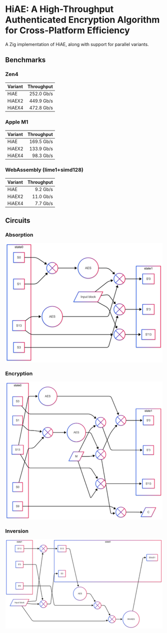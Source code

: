 # HiAE: A High-Throughput Authenticated Encryption Algorithm for Cross-Platform Efficiency

A Zig implementation of HiAE, along with support for parallel variants.

## Benchmarks

### Zen4

| Variant | Throughput |
| :------ | ---------: |
| HiAE    | 252.0 Gb/s |
| HiAEX2  | 449.9 Gb/s |
| HiAEX4  | 472.8 Gb/s |

### Apple M1

| Variant | Throughput |
| :------ | ---------: |
| HiAE    | 169.5 Gb/s |
| HiAEX2  | 133.9 Gb/s |
| HiAEX4  |  98.3 Gb/s |

### WebAssembly (lime1+simd128)

| Variant | Throughput |
| :------ | ---------: |
| HiAE    |   9.2 Gb/s |
| HiAEX2  |  11.0 Gb/s |
| HiAEX4  |   7.7 Gb/s |

## Circuits

### Absorption

![Absorption in HiAE](.media/s1.png)

### Encryption

![Encryption in HiAE](.media/s2.png)

### Inversion

![Inversion in HiAE](.media/s3.png)
